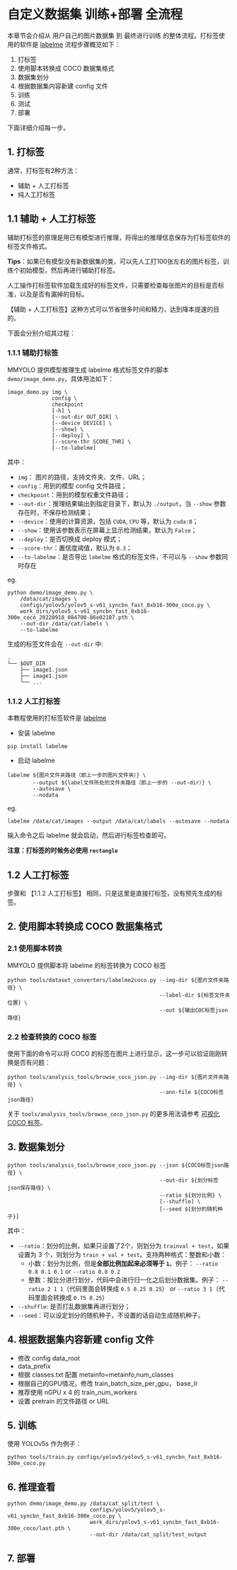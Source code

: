 # 自定义数据集 训练+部署 全流程

本章节会介绍从 用户自己的图片数据集 到 最终进行训练 的整体流程。打标签使用的软件是 [labelme](https://github.com/wkentaro/labelme)
流程步骤概览如下：

1. 打标签
2. 使用脚本转换成 COCO 数据集格式
3. 数据集划分
4. 根据数据集内容新建 config 文件
5. 训练
6. 测试
7. 部署

下面详细介绍每一步。

## 1. 打标签

通常，打标签有2种方法：

- 辅助 + 人工打标签
- 纯人工打标签

## 1.1 辅助 + 人工打标签

辅助打标签的原理是用已有模型进行推理，将得出的推理信息保存为打标签软件的标签文件格式。

**Tips**：如果已有模型没有新数据集的类，可以先人工打100张左右的图片标签，训练个初始模型，然后再进行辅助打标签。

人工操作打标签软件加载生成好的标签文件，只需要检查每张图片的目标是否标准，以及是否有漏掉的目标。

【辅助 + 人工打标签】这种方式可以节省很多时间和精力，达到降本提速的目的。

下面会分别介绍其过程：

### 1.1.1 辅助打标签

MMYOLO 提供模型推理生成 labelme 格式标签文件的脚本 `demo/image_demo.py`，具体用法如下：

```shell
image_demo.py img \
              config \
              checkpoint
              [-h] \
              [--out-dir OUT_DIR] \
              [--device DEVICE] \
              [--show] \
              [--deploy] \
              [--score-thr SCORE_THR] \
              [--to-labelme]
```

其中：

- `img`： 图片的路径，支持文件夹、文件、URL；
- `config`：用到的模型 config 文件路径；
- `checkpoint`：用到的模型权重文件路径；
- `--out-dir`：推理结果输出到指定目录下，默认为 `./output`，当 `--show` 参数存在时，不保存检测结果；
- `--device`：使用的计算资源，包括 `CUDA`, `CPU` 等，默认为 `cuda:0`；
- `--show`：使用该参数表示在屏幕上显示检测结果，默认为 `False`；
- `--deploy`：是否切换成 deploy 模式；
- `--score-thr`：置信度阈值，默认为 `0.3`；
- `--to-labelme`：是否导出 `labelme` 格式的标签文件，不可以与 `--show` 参数同时存在

eg.

```shell
python demo/image_demo.py \
    /data/cat/images \
    configs/yolov5/yolov5_s-v61_syncbn_fast_8xb16-300e_coco.py \
    work_dirs/yolov5_s-v61_syncbn_fast_8xb16-300e_coco_20220918_084700-86e02187.pth \
    --out-dir /data/cat/labels \
    --to-labelme
```

生成的标签文件会在 `--out-dir` 中:

```shell
.
└── $OUT_DIR
    ├── image1.json
    ├── image1.json
    └── ...
```

### 1.1.2 人工打标签

本教程使用的打标签软件是 [labelme](https://github.com/wkentaro/labelme)

- 安装 labelme

```shell
pip install labelme
```

- 启动 labelme

```shell
labelme ${图片文件夹路径（即上一步的图片文件夹）} \
        --output ${label文件所处的文件夹路径（即上一步的 --out-dir）} \
        --autosave \
        --nodata
```

eg.

```shell
labelme /data/cat/images --output /data/cat/labels --autosave --nodata
```

输入命令之后 labelme 就会启动，然后进行标签检查即可。

**注意：打标签的时候务必使用 `rectangle`**

## 1.2 人工打标签

步骤和 【1.1.2 人工打标签】 相同，只是这里是直接打标签，没有预先生成的标签。

## 2. 使用脚本转换成 COCO 数据集格式

### 2.1 使用脚本转换

MMYOLO 提供脚本将 labelme 的标签转换为 COCO 标签

```shell
python tools/dataset_converters/labelme2coco.py --img-dir ${图片文件夹路径} \
                                                --label-dir ${标签文件夹位置} \
                                                --out ${输出COC标签json路径}
```

### 2.2 检查转换的 COCO 标签

使用下面的命令可以将 COCO 的标签在图片上进行显示，这一步可以验证刚刚转换是否有问题：

```shell
python tools/analysis_tools/browse_coco_json.py --img-dir ${图片文件夹路径} \
                                                --ann-file ${COCO标签json路径}
```

关于 `tools/analysis_tools/browse_coco_json.py` 的更多用法请参考 [可视化 COCO 标签](useful_tools.md)。

## 3. 数据集划分

```shell
python tools/analysis_tools/browse_coco_json.py --json ${COCO标签json路径} \
                                                --out-dir ${划分标签json保存路径} \
                                                --ratio ${划分比例} \
                                                [--shuffle] \
                                                [--seed ${划分的随机种子}]
```

其中：

- `--ratio`：划分的比例，如果只设置了2个，则划分为 `trainval + test`，如果设置为 3 个，则划分为 `train + val + test`。支持两种格式：整数和小数：
  - 小数：划分为比例，但是**全部比例加起来必须等于 `1`**。例子： `--ratio 0.8 0.1 0.1` or `--ratio 0.8 0.2`
  - 整数：按比分进行划分，代码中会进行归一化之后划分数据集。例子： `--ratio 2 1 1`（代码里面会转换成 `0.5 0.25 0.25`） or `--ratio 3 1`（代码里面会转换成 `0.75 0.25`）
- `--shuffle`: 是否打乱数据集再进行划分；
- `--seed`：可以设定划分的随机种子，不设置的话自动生成随机种子。

## 4. 根据数据集内容新建 config 文件

- 修改 config data_root
- data_prefix
- 根据 classes.txt 配置 metainfo=metainfo,num_classes
- 根据自己的GPU情况，修改 train_batch_size_per_gpu， base_lr
- 推荐使用 nGPU x 4 的 train_num_workers
- 设置 pretrain 的文件路径 or URL

## 5. 训练

使用 YOLOv5s 作为例子：

```shell
python tools/train.py configs/yolov5/yolov5_s-v61_syncbn_fast_8xb16-300e_coco.py
```

## 6. 推理查看

```shell
python demo/image_demo.py /data/cat_split/test \
                          configs/yolov5/yolov5_s-v61_syncbn_fast_8xb16-300e_coco.py \
                          work_dirs/yolov5_s-v61_syncbn_fast_8xb16-300e_coco/last.pth \
                          --out-dir /data/cat_split/test_output
```

## 7. 部署
